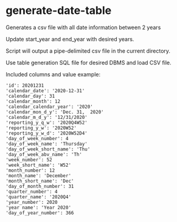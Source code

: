 # generate-date-table
Generates a csv file with all date information between 2 years

Update start_year and end_year with desired years.

Script will output a pipe-delimited csv file in the current directory.

Use table generation SQL file for desired DBMS and load CSV file.

Included columns and value example:

	'id': 20201231 
	'calendar_date': '2020-12-31' 
	'calendar_day': 31 
	'calendar_month': 12 
	'calendar_calendar_year': '2020' 
	'calendar_mon_d_y': 'Dec. 31,  2020' 
	'calendar_m_d_y': '12/31/2020' 
	'reporting_y_q_w': '2020Q4W52' 
	'reporting_y_w': '2020W52' 
	'reporting_y_w_d': '2020W52D4' 
	'day_of_week_number': 4 
	'day_of_week_name': 'Thursday' 
	'day_of_week_short_name': 'Thu' 
	'day_of_week_abv_name': 'Th' 
	'week_number': 52 
	'week_short_name': 'W52' 
	'month_number': 12 
	'month_name': 'December' 
	'month_short_name': 'Dec' 
	'day_of_month_number': 31 
	'quarter_number': 4 
	'quarter_name': '2020Q4' 
	'year_number': 2020 
	'year name': 'Year 2020' 
	'day_of_year_number': 366
